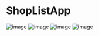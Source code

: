 ﻿# ShopListApp
![image](https://github.com/outcastzzz/ShopListApp/assets/128496191/18a89863-8759-4461-b510-a889ca8559ec)
![image](https://github.com/outcastzzz/ShopListApp/assets/128496191/dc7f0c5c-b2bb-4cbe-a534-74b8ff546108)
![image](https://github.com/outcastzzz/ShopListApp/assets/128496191/2889bb55-cb6a-4fd0-a25a-66ca5932fc4c)
![image](https://github.com/outcastzzz/ShopListApp/assets/128496191/77d0ee6f-594f-483f-bfaf-c87a71797aee)


